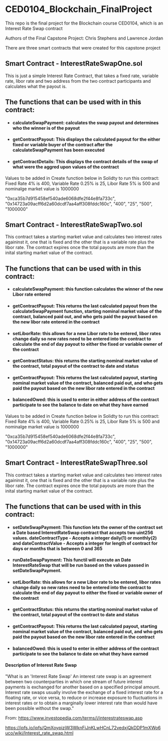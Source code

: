 # CED0104_Blockchain_FinalProject
This repo is the final project for the Blockchain course CED0104, which is an Interest Rate Swap contract

Authors of the Final Capstone Project:
Chris Stephens and Lawrence Jordan

There are three smart contracts that were created for this capstone project

## Smart Contract - InterestRateSwapOne.sol
This is just a simple Interest Rate Contract, that takes a fixed rate, variable rate, libor rate and two address from the two contract participants and calculates what the payout is.

  ## The functions that can be used with in this contract:
 * #### calculateSwapPayment: calculates the swap payout and determines who the winner is of the payout
 * #### getContractPayout: This displays the calculated payout for the either fixed or variable buyer of the contract after the calculateSwapPayment has been executed
 * #### getContractDetails: This displays the contract details of the swap of what were the aggred upon values of the contract

Values to be added in Create function below in Solidty to run this contract: Fixed Rate 4% is 400, Variable Rate 0.25% is 25, Libor Rate 5% is 500 and nominalge market value is 1000000

"0xca35b7d915458ef540ade6068dfe2f44e8fa733c", "0x14723a09acff6d2a60dcdf7aa4aff308fddc160c", "400", "25", "500", "1000000"


## Smart Contract - InterestRateSwapTwo.sol
   This contract takes a starting market value and calculates two interest rates againinst it, one that is fixed and the other that is a variable rate plus the libor rate. The contract expires once the total payouts are more than the inital starting market value of the contract.

   ## The functions that can be used with in this contract:
  * #### calculateSwapPayment: this function calculates the winner of the new Libor rate entered
  * #### getContractPayout: This returns the last calculated payout from the calculateSwapPayment function, starting nominal market value of the contract, balanced paid out, and who gets paid the payout based on the new libor rate entered in the contract
  * #### setLiborRate: this allows for a new Libor rate to be entered, libor rates change daily so new rates need to be entered into the contract to calculate the end of day payout to either the fixed or variable owner of the contract    
  * #### getContractStatus: this returns the starting nominal market value of the contract, total payout of the contract to date and status
  * #### getContractPayout: This returns the last calculated payout, starting nominal market value of the contract, balanced paid out, and who gets paid the payout based on the new libor rate entered in the contract
  * #### balancedOwed: this is used to enter in either address of the contract participate to see the balance to date on what they have earned

Values to be added in Create function below in Solidty to run this contract: Fixed Rate 4% is 400, Variable Rate 0.25% is 25, Libor Rate 5% is 500 and nominalge market value is 1000000

"0xca35b7d915458ef540ade6068dfe2f44e8fa733c", "0x14723a09acff6d2a60dcdf7aa4aff308fddc160c", "400", "25", "500", "1000000"


## Smart Contract - InterestRateSwapThree.sol
   This contract takes a starting market value and calculates two interest rates againinst it, one that is fixed and the other that is a variable rate plus the libor rate. The contract expires once the total payouts are more than the inital starting market value of the contract.

   ## The functions that can be used with in this contract:
  * #### setDateSwapPayment: This function lets the owner of the contract set a Date based InterestRateSwap contract that accepts two uint256 values.  dateContractType - Accepts a integer daily(1) or monthly(2) and dateContractValue - Accepts a integer for length of contract for days or months that is between 0 and 365
  * #### runDateSwapPayment: This functil will execute an Date InterestRateSwap that will be run based on the values passed in setDateSwapPayment.
  * #### setLiborRate: this allows for a new Libor rate to be entered, libor rates change daily so new rates need to be entered into the contract to calculate the end of day payout to either the fixed or variable owner of the contract    
  * #### getContractStatus: this returns the starting nominal market value of the contract, total payout of the contract to date and status
  * #### getContractPayout: This returns the last calculated payout, starting nominal market value of the contract, balanced paid out, and who gets paid the payout based on the new libor rate entered in the contract
  * #### balancedOwed: this is used to enter in either address of the contract participate to see the balance to date on what they have earned

#### Description of Interest Rate Swap

"What is an 'Interest Rate Swap'
An interest rate swap is an agreement between two counterparties in which one stream of future interest payments is exchanged for another based on a specified principal amount. Interest rate swaps usually involve the exchange of a fixed interest rate for a floating rate, or vice versa, to reduce or increase exposure to fluctuations in interest rates or to obtain a marginally lower interest rate than would have been possible without the swap."

From: https://www.investopedia.com/terms/i/interestrateswap.asp

https://ipfs.io/ipfs/QmXoypizjW3WknFiJnKLwHCnL72vedxjQkDDP1mXWo6uco/wiki/Interest_rate_swap.html
